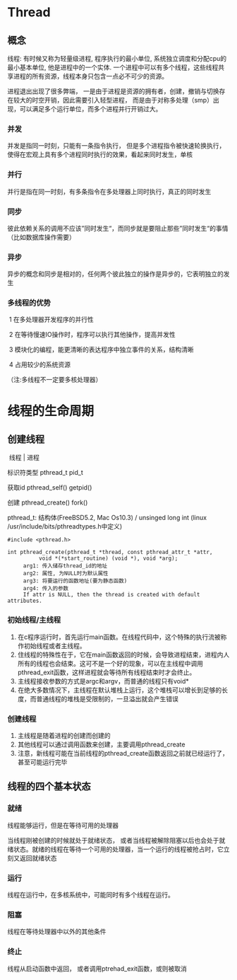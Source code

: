 # Thread

## 概念

线程: 有时候又称为轻量级进程, 程序执行的最小单位, 系统独立调度和分配cpu的最小基本单位, 他是进程中的一个实体. 一个进程中可以有多个线程，这些线程共享进程的所有资源，线程本身只包含一点必不可少的资源。



进程退出出现了很多弊端， 一是由于进程是资源的拥有者，创建，撤销与切换存在较大的时空开销，因此需要引入轻型进程， 而是由于对称多处理（smp）出现，可以满足多个运行单位，而多个进程并行开销过大。

### 并发

并发是指同一时刻，只能有一条指令执行， 但是多个进程指令被快速轮换执行，使得在宏观上具有多个进程同时执行的效果，看起来同时发生，单核



### 并行

并行是指在同一时刻，有多条指令在多处理器上同时执行，真正的同时发生



### 同步

彼此依赖关系的调用不应该”同时发生“，而同步就是要阻止那些”同时发生“的事情（比如数据库操作需要）



### 异步

异步的概念和同步是相对的，任何两个彼此独立的操作是异步的，它表明独立的发生



### 多线程的优势

​	1 在多处理器开发程序的并行性

​	2 在等待慢速IO操作时，程序可以执行其他操作，提高并发性

​	3 模块化的编程，能更清晰的表达程序中独立事件的关系，结构清晰

​	4 占用较少的系统资源

（注:多线程不一定要多核处理器）



# 线程的生命周期

## 创建线程

​                            线程                 |                进程

标识符类型       pthread_t                            pid_t

获取id              pthread_self()                     getpid()

创建                 pthread_create()                   fork()

pthread_t: 结构体(FreeBSD5.2, Mac Os10.3)      / unsinged long int (linux   /usr/include/bits/pthreadtypes.h中定义)  

	#include <pthread.h> 
	
	int pthread_create(pthread_t *thread, const pthread_attr_t *attr, 
	          void *(*start_routine) (void *), void *arg); 
	     arg1: 传入储存thread_id的地址 
	     arg2: 属性, 为NULL时为默认属性 
	     arg3: 将要运行的函数地址(要为静态函数) 
	     arg4: 传入的参数 
	     If attr is NULL, then the thread is created with default attributes.

### 初始线程/主线程

1. 在c程序运行时，首先运行main函数。在线程代码中，这个特殊的执行流被称作初始线程或者主线程。
2. 住线程的特殊性在于，它在main函数返回的时候，会导致进程结束，进程内人所有的线程也会结束。这可不是一个好的现象，可以在主线程中调用pthread_exit函数，这样进程就会等待所有线程结束时才会终止。
3. 主线程接收参数的方式是argc和argv，而普通的线程只有void*
4. 在绝大多数情况下，主线程在默认堆栈上运行，这个堆栈可以增长到足够的长度，而普通线程的堆栈是受限制的，一旦溢出就会产生错误



### 创建线程

1. 主线程是随着进程的创建而创建的
2. 其他线程可以通过调用函数来创建，主要调用pthread_create
3. 注意，新线程可能在当前线程的pthread_create函数返回之前就已经运行了，甚至可能运行完毕



## 线程的四个基本状态

### 就绪

线程能够运行，但是在等待可用的处理器

当线程刚被创建的时候就处于就绪状态， 或者当线程被解除阻塞以后也会处于就绪状态。就绪的线程在等待一个可用的处理器，当一个运行的线程被抢占时，它立刻又返回就绪状态

### 

### 运行

线程在运行中，在多核系统中，可能同时有多个线程在运行。

### 阻塞

线程在等待处理器中以外的其他条件

### 终止

线程从启动函数中返回， 或者调用ptrehad_exit函数，或则被取消

